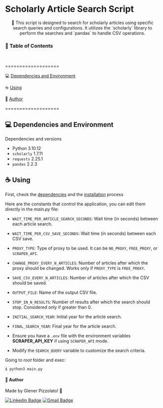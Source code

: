 # **Scholarly Article Search Script**

<p align="center"> 🚀 This script is designed to search for scholarly articles using specific search queries and configurations. It utilizes the `scholarly` library to perform the searches and `pandas` to handle CSV operations. </p>

<h3>🏁 Table of Contents</h3>

<br>

===================

<!--ts-->

💻 [Dependencies and Environment](#dependenciesandenvironment)

☕ [Using](#using)

👷 [Author](#author)

<!--te-->

===================

<div id="dependenciesandenvironment"></div>

## 💻 **Dependencies and Environment**

Dependencies and versions

- Python 3.10.12
- `scholarly` 1.7.11
- `requests` 2.25.1
- `pandas` 2.2.3

<div id="using"></div>

## ☕ **Using**

First, check the [dependencies](#dependenciesandenvironment) and the [installation](#installing) process

Here are the constants that control the application, you can edit them directly in the _main.py_ file:

- `WAIT_TIME_PER_ARTICLE_SEARCH_SECONDS`: Wait time (in seconds) between each article search.
- `WAIT_TIME_PER_CSV_SAVE_SECONDS`: Wait time (in seconds) between each CSV save.

- `PROXY_TYPE`: Type of proxy to be used. It can be `NO_PROXY`, `FREE_PROXY`, or `SCRAPER_API`.
- `CHANGE_PROXY_EVERY_N_ARTICLES`: Number of articles after which the proxy should be changed. Works only if `PROXY_TYPE` is `FREE_PROXY`.

- `SAVE_CSV_EVERY_N_ARTICLES`: Number of articles after which the CSV should be saved.
- `OUTPUT_FILE`: Name of the output CSV file.

- `STOP_IN_N_RESULTS`: Number of results after which the search should stop. Considered only if greater than 0.
- `INITIAL_SEARCH_YEAR`: Initial year for the article search.
- `FINAL_SEARCH_YEAR`: Final year for the article search.

- Ensure you have a `.env` file with the environment variables **SCRAPER_API_KEY** if using `SCRAPER_API` mode.

- Modify the `SEARCH_QUERY` variable to customize the search criteria.

Going to _root_ folder and exec:

```
$ python3 main.py
```

<div id="author"></div>

#### **👷 Author**

Made by Glener Pizzolato! 🙋

[![Linkedin Badge](https://img.shields.io/badge/-Glener-blue?style=flat-square&logo=Linkedin&logoColor=white&link=https://www.linkedin.com/in/glener-pizzolato/)](https://www.linkedin.com/in/glener-pizzolato-6319821b0/)
[![Gmail Badge](https://img.shields.io/badge/-glenerpizzolato@gmail.com-c14438?style=flat-square&logo=Gmail&logoColor=white&link=mailto:glenerpizzolato@gmail.com)](mailto:glenerpizzolato@gmail.com)
